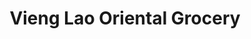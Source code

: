 ---
title: "Vieng Lao Oriental Grocery"
url: /portland/vieng-lao-oriental-grocery/
shop: convenience
---